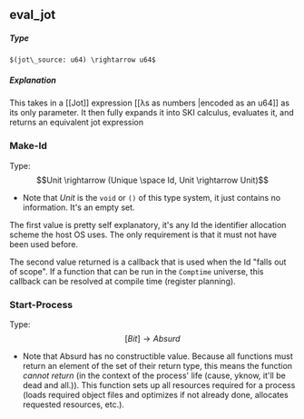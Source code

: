 ## eval_jot
##### Type
	$(jot\_source: u64) \rightarrow u64$
##### Explanation
This takes in a [[Jot]] expression [[λs as numbers |encoded as an u64]] as its only parameter. It then fully expands it into SKI calculus, evaluates it, and returns an equivalent jot expression


### Make-Id

Type: $$Unit \rightarrow (Unique \space  Id,  Unit \rightarrow Unit)$$
  - Note that $Unit$ is the `void` or `()` of this type system, it just contains no information. It's an empty set.

The first value is pretty self explanatory, it's any Id the identifier allocation scheme the host OS uses. The only requirement is that it must not have been used before.

The second value returned is a callback that is used when the Id "falls out of scope". If a function that can be run in the `Comptime` universe, this callback can be resolved at compile time (register planning).


### Start-Process

Type: $$[Bit] \rightarrow Absurd$$
 - Note that Absurd has no constructible value. Because all functions must return an element of the set of their return type, this means the function *cannot return* (in the context of the process' life (cause, yknow, it'll be dead and all.)).
This function sets up all resources required for a process (loads required object files and optimizes if not already done, allocates requested resources, etc.).
